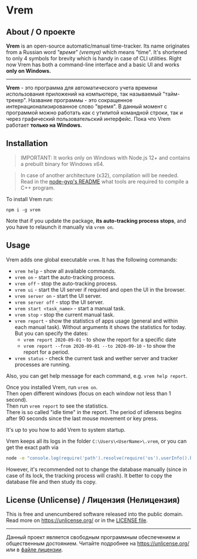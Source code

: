# Vrem

## About / О проекте

**Vrem** is an open-source automatic/manual time-tracker. Its name originates
from a Russian word _"время" (vremya)_ which means "time". It's shortened to
only 4 symbols for brevity which is handy in case of CLI utilities. Right now
Vrem has both a command-line interface and a basic UI and works **only on
Windows.**

______________

**Vrem** - это программа для автоматического учета времени использования
приложений на компьютере, так называемый "тайм-трекер". Название программы - это
сокращенное интернационализированное слово "время". В данный момент с программой
можно работать как с утилитой командной строки, так и через графический
пользовательский интерфейс. Пока что Vrem работает **только на Windows.**

## Installation

> IMPORTANT: It works only on Windows with Node.js 12+ and
> contains a prebuilt binary for Windows x64.

> In case of another architecture (x32), compilation will be needed.
> Read in the [node-gyp's README](https://github.com/nodejs/node-gyp#readme) what tools
> are required to compile a C++ program.

To install Vrem run:

```
npm i -g vrem
```

Note that if you update the package, **its auto-tracking process stops**, and
you have to relaunch it manually via `vrem on`.

## Usage

Vrem adds one global executable `vrem`. It has the following commands:

- `vrem help` - show all available commands.
- `vrem on` - start the auto-tracking process.
- `vrem off` - stop the auto-tracking process.
- `vrem ui` - start the UI server if required and open the UI in the browser.
- `vrem server on` - start the UI server.
- `vrem server off` - stop the UI server.
- `vrem start <task_name>` - start a manual task.
- `vrem stop` - stop the current manual task.
- `vrem report` - show the statistics of apps usage (general and within each
  manual task). Without arguments it shows the statistics for today. But you can
  specify the dates:
  - `vrem report 2020-09-01` - to show the report for a specific date
  - `vrem report --from 2020-09-01 --to 2020-09-10` - to show the report for a
    period.
- `vrem status` - check the current task and wether server and tracker processes
  are running.

Also, you can get help message for each command, e.g. `vrem help report`.

Once you installed Vrem, run `vrem on`.  
Then open different windows (focus on each window not less than 1 second).  
Then run `vrem report` to see the statistics.  
There is so called "idle time" in the report. The period of idleness begins
after 90 seconds since the last mouse movement or key press.

It's up to you how to add Vrem to system startup.

Vrem keeps all its logs in the folder `C:\Users\<UserName>\.vrem`, or you can
get the exact path via

```cmd
node -e "console.log(require('path').resolve(require('os').userInfo().homedir, '.vrem'))"
```

However, it's recommended not to change the database manually (since in case of
its lock, the tracking process will crash). It better to copy the database file
and then study its copy.

## License (Unlicense) / Лицензия (Нелицензия)

This is free and unencumbered software released into the public domain. Read
more on https://unlicense.org/ or in the [LICENSE file](LICENSE).

<hr>

Данный проект является свободным программным обеспечением и общественным
достоянием. Читайте подробнее на https://unlicense.org/ или
в [файле лицензии](LICENSE).